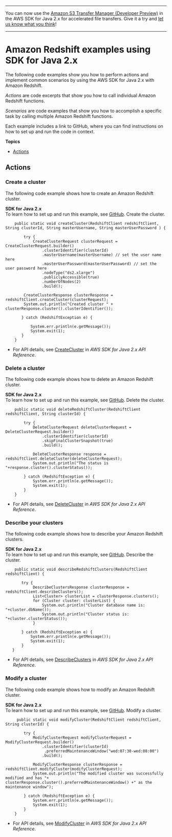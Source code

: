 --------

You can now use the [Amazon S3 Transfer Manager \(Developer Preview\)](https://bit.ly/2WQebiP) in the AWS SDK for Java 2\.x for accelerated file transfers\. Give it a try and [let us know what you think](https://bit.ly/3zT1YYM)\!

--------

# Amazon Redshift examples using SDK for Java 2\.x<a name="java_redshift_code_examples"></a>

The following code examples show you how to perform actions and implement common scenarios by using the AWS SDK for Java 2\.x with Amazon Redshift\.

*Actions* are code excerpts that show you how to call individual Amazon Redshift functions\.

*Scenarios* are code examples that show you how to accomplish a specific task by calling multiple Amazon Redshift functions\.

Each example includes a link to GitHub, where you can find instructions on how to set up and run the code in context\.

**Topics**
+ [Actions](#w620aac15c13b9c57c13)

## Actions<a name="w620aac15c13b9c57c13"></a>

### Create a cluster<a name="redshift_CreateCluster_java_topic"></a>

The following code example shows how to create an Amazon Redshift cluster\.

**SDK for Java 2\.x**  
 To learn how to set up and run this example, see [GitHub](https://github.com/awsdocs/aws-doc-sdk-examples/tree/main/javav2/example_code/redshift#readme)\. 
Create the cluster\.  

```
    public static void createCluster(RedshiftClient redshiftClient, String clusterId, String masterUsername, String masterUserPassword ) {

        try {
            CreateClusterRequest clusterRequest = CreateClusterRequest.builder()
                .clusterIdentifier(clusterId)
                .masterUsername(masterUsername) // set the user name here
                .masterUserPassword(masterUserPassword) // set the user password here
                .nodeType("ds2.xlarge")
                .publiclyAccessible(true)
                .numberOfNodes(2)
                .build();

        CreateClusterResponse clusterResponse = redshiftClient.createCluster(clusterRequest);
        System.out.println("Created cluster " + clusterResponse.cluster().clusterIdentifier());

       } catch (RedshiftException e) {

           System.err.println(e.getMessage());
           System.exit(1);
       }
    }
```
+  For API details, see [CreateCluster](https://docs.aws.amazon.com/goto/SdkForJavaV2/redshift-2012-12-01/CreateCluster) in *AWS SDK for Java 2\.x API Reference*\. 

### Delete a cluster<a name="redshift_DeleteCluster_java_topic"></a>

The following code example shows how to delete an Amazon Redshift cluster\.

**SDK for Java 2\.x**  
 To learn how to set up and run this example, see [GitHub](https://github.com/awsdocs/aws-doc-sdk-examples/tree/main/javav2/example_code/redshift#readme)\. 
Delete the cluster\.  

```
    public static void deleteRedshiftCluster(RedshiftClient redshiftClient, String clusterId) {

        try {
            DeleteClusterRequest deleteClusterRequest = DeleteClusterRequest.builder()
                .clusterIdentifier(clusterId)
                .skipFinalClusterSnapshot(true)
                .build();

            DeleteClusterResponse response = redshiftClient.deleteCluster(deleteClusterRequest);
            System.out.println("The status is "+response.cluster().clusterStatus());

        } catch (RedshiftException e) {
            System.err.println(e.getMessage());
            System.exit(1);
        }
    }
```
+  For API details, see [DeleteCluster](https://docs.aws.amazon.com/goto/SdkForJavaV2/redshift-2012-12-01/DeleteCluster) in *AWS SDK for Java 2\.x API Reference*\. 

### Describe your clusters<a name="redshift_DescribeClusters_java_topic"></a>

The following code example shows how to describe your Amazon Redshift clusters\.

**SDK for Java 2\.x**  
 To learn how to set up and run this example, see [GitHub](https://github.com/awsdocs/aws-doc-sdk-examples/tree/main/javav2/example_code/redshift#readme)\. 
Describe the cluster\.  

```
    public static void describeRedshiftClusters(RedshiftClient redshiftClient) {

       try {
            DescribeClustersResponse clusterResponse = redshiftClient.describeClusters();
            List<Cluster> clusterList = clusterResponse.clusters();
            for (Cluster cluster: clusterList) {
                System.out.println("Cluster database name is: "+cluster.dbName());
                System.out.println("Cluster status is: "+cluster.clusterStatus());
            }

       } catch (RedshiftException e) {
           System.err.println(e.getMessage());
           System.exit(1);
       }
   }
```
+  For API details, see [DescribeClusters](https://docs.aws.amazon.com/goto/SdkForJavaV2/redshift-2012-12-01/DescribeClusters) in *AWS SDK for Java 2\.x API Reference*\. 

### Modify a cluster<a name="redshift_ModifyCluster_java_topic"></a>

The following code example shows how to modify an Amazon Redshift cluster\.

**SDK for Java 2\.x**  
 To learn how to set up and run this example, see [GitHub](https://github.com/awsdocs/aws-doc-sdk-examples/tree/main/javav2/example_code/redshift#readme)\. 
Modify a cluster\.  

```
     public static void modifyCluster(RedshiftClient redshiftClient, String clusterId) {

        try {
            ModifyClusterRequest modifyClusterRequest = ModifyClusterRequest.builder()
                .clusterIdentifier(clusterId)
                 .preferredMaintenanceWindow("wed:07:30-wed:08:00")
                .build();

            ModifyClusterResponse clusterResponse = redshiftClient.modifyCluster(modifyClusterRequest);
            System.out.println("The modified cluster was successfully modified and has "+ clusterResponse.cluster().preferredMaintenanceWindow() +" as the maintenance window");

        } catch (RedshiftException e) {
            System.err.println(e.getMessage());
            System.exit(1);
        }
    }
```
+  For API details, see [ModifyCluster](https://docs.aws.amazon.com/goto/SdkForJavaV2/redshift-2012-12-01/ModifyCluster) in *AWS SDK for Java 2\.x API Reference*\. 